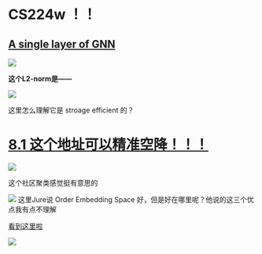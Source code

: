 # CS224w ！！

## [A single layer of GNN](https://www.bilibili.com/video/BV1RZ4y1c7Co?p=21&vd_source=50d90e3800a4d748295727d11723ed9f)

![](https://cdn.jsdelivr.net/gh/SummerD-max/CloudImg/notes/2022-10-03-22-41-07.png)

**这个L2-norm是——**

![](https://cdn.jsdelivr.net/gh/SummerD-max/CloudImg/notes/2022-10-03-23-01-28.png)

这里怎么理解它是 stroage efficient 的？

# [8.1 这个地址可以精准空降！！！](https://www.bilibili.com/video/BV1RZ4y1c7Co?p=24&spm_id_from=pageDriver&vd_source=50d90e3800a4d748295727d11723ed9f&t=1050.5)

![](https://cdn.jsdelivr.net/gh/SummerD-max/CloudImg/notes/2022-10-07-20-21-01.png)

这个社区聚类感觉挺有意思的

![](https://cdn.jsdelivr.net/gh/SummerD-max/CloudImg/notes/2022-10-13-11-21-49.png)
这里Jure说 Order Embedding Space 好，但是好在哪里呢？他说的这三个优点我有点不理解

[看到这里啦](https://www.bilibili.com/video/BV1RZ4y1c7Co?p=28&spm_id_from=pageDriver&vd_source=50d90e3800a4d748295727d11723ed9f&t=1612.0)

![](https://cdn.jsdelivr.net/gh/SummerD-max/CloudImg/notes/20221020190709.png)